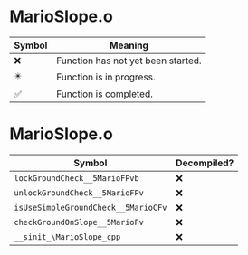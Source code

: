 # MarioSlope.o
| Symbol | Meaning 
| ------------- | ------------- 
| :x: | Function has not yet been started. 
| :eight_pointed_black_star: | Function is in progress. 
| :white_check_mark: | Function is completed. 


# MarioSlope.o
| Symbol | Decompiled? |
| ------------- | ------------- |
| `lockGroundCheck__5MarioFPvb` | :x: |
| `unlockGroundCheck__5MarioFPv` | :x: |
| `isUseSimpleGroundCheck__5MarioCFv` | :x: |
| `checkGroundOnSlope__5MarioFv` | :x: |
| `__sinit_\MarioSlope_cpp` | :x: |

